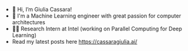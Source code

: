 - 👋 Hi, I’m Giulia Cassara!
- 🚀 I'm a Machine Learning engineer with great passion for computer architectures
- 👨‍💻 Research Intern at Intel (working on Parallel Computing for Deep Learning)
- Read my latest posts here https://cassaragiulia.ai/

<!---
giuliacassara/giuliacassara is a ✨ special ✨ repository because its `README.md` (this file) appears on your GitHub profile.
You can click the Preview link to take a look at your changes.
--->
